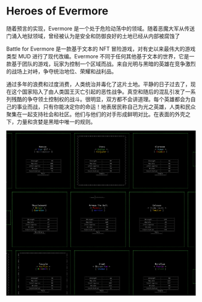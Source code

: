 # Heroes of Evermore

随着预言的实现，Evermore 是一个处于危险动荡中的领域。随着恶魔大军从传送门涌入地狱领域，曾经被认为是安全和防御良好的土地已经从内部被腐蚀了

Battle for Evermore 是一款基于文本的 NFT 冒险游戏，对有史以来最伟大的游戏类型 MUD 进行了现代改编。Evermore 不同于任何其他基于文本的世界，它是一款基于团队的游戏，玩家为控制一个区域而战。来自光明与黑暗的英雄在竞争激烈的战场上对峙，争夺统治地位、荣耀和战利品。

通过多年的浪费和过度消费，人类统治并毒化了这片土地。平静的日子过去了，现在这个国家陷入了由人类国王灭亡引起的恶性战争。真空和随后的混乱引发了一系列残酷的争夺领土控制权的战斗。很明显，双方都不会讲道理。每个英雄都会为自己的事业而战，只有你能决定你的命运！地表居民称自己为光之英雄，人类和民众聚集在一起支持社会和社区。他们与他们的对手形成鲜明对比。在表面的外壳之下，力量和贪婪是黑暗中唯一的规则。

![nft](01.png)
